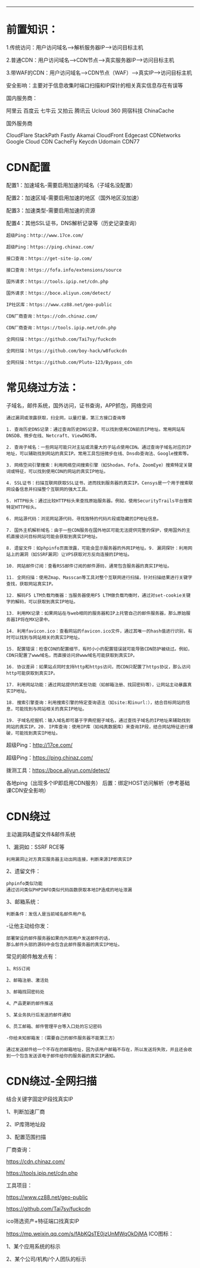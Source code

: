 
---
# 前置知识：

1.传统访问：用户访问域名–>解析服务器IP–>访问目标主机

2.普通CDN：用户访问域名–>CDN节点–>真实服务器IP–>访问目标主机

3.带WAF的CDN：用户访问域名–>CDN节点（WAF）–>真实IP–>访问目标主机

安全影响：主要对于信息收集时端口扫描和IP探针的相关真实信息存在有误等

国内服务商：

阿里云 百度云 七牛云
又拍云 腾讯云 Ucloud
360 网宿科技 ChinaCache

国外服务商

CloudFlare StackPath Fastly
Akamai CloudFront Edgecast
CDNetworks Google Cloud CDN
CacheFly Keycdn Udomain CDN77

# CDN配置

配置1：加速域名-需要启用加速的域名（子域名没配置）

配置2：加速区域-需要启用加速的地区（国外地区没加速）

配置3：加速类型-需要启用加速的资源

配置4：其他SSL证书，DNS解析记录等（历史记录查询）

```
超级Ping：http://www.17ce.com/

超级Ping：https://ping.chinaz.com/

接口查询：https://get-site-ip.com/

接口查询：https://fofa.info/extensions/source

国外请求：https://tools.ipip.net/cdn.php

国外请求：https://boce.aliyun.com/detect/

IP社区库：https://www.cz88.net/geo-public

CDN厂商查询：https://cdn.chinaz.com/

CDN厂商查询：https://tools.ipip.net/cdn.php

全网扫描：https://github.com/Tai7sy/fuckcdn

全网扫描：https://github.com/boy-hack/w8fuckcdn

全网扫描：https://github.com/Pluto-123/Bypass_cdn
```

# 常见绕过方法：

子域名，邮件系统，国外访问，证书查询，APP抓包，网络空间

```
通过漏洞或泄露获取，扫全网，以量打量，第三方接口查询等

1. 查询历史DNS记录：通过查询历史DNS记录，可以找到使用CDN前的IP地址。常用网站有DNSDB、微步在线、Netcraft、ViewDNS等。

2. 查询子域名：一些网站可能只对主站或流量大的子站点使用CDN。通过查询子域名对应的IP地址，可以辅助找到网站的真实IP。常用工具包括微步在线、Dnsdb查询法、Google搜索等。

3. 网络空间引擎搜索：利用网络空间搜索引擎（如Shodan、Fofa、ZoomEye）搜索特定关键词或特征，可以找到使用CDN的网站的真实IP地址。

4. SSL证书：扫描互联网获取SSL证书，进而找到服务器的真实IP。Censys是一个用于搜索联网设备信息并扫描整个互联网的强大工具。

5. HTTP标头：通过比较HTTP标头来查找原始服务器。例如，使用SecurityTrails平台搜索特定HTTP标头。

6. 网站源代码：浏览网站源代码，寻找独特的代码片段或隐藏的IP地址信息。

7. 国外主机解析域名：由于一些CDN服务在国外地区可能无法提供完整的保护，使用国外的主机直接访问目标网站可能会获取到真实IP地址。

8. 遗留文件：如phpinfo页面泄露，可能会显示服务器的外网IP地址。9. 漏洞探针：利用网站上的漏洞（如SSRF漏洞）让VPS获取对方反向连接的IP地址。

10. 网站邮件订阅：查看RSS邮件订阅的邮件源码，通常包含服务器的真实IP地址。

11. 全网扫描：使用Zmap、Masscan等工具对整个互联网进行扫描，针对扫描结果进行关键字查找，获取网站真实IP。

12. 解码F5 LTM负载均衡器：当服务器使用F5 LTM做负载均衡时，通过对set-cookie关键字的解码，可以获取到真实IP地址。

13. 利用MX记录：如果网站在与web相同的服务器和IP上托管自己的邮件服务器，那么原始服务器IP将在MX记录中。

14. 利用favicon.ico：查看网站的favicon.ico文件，通过其唯一的hash值进行识别，有时可以找到与网站相关的真实IP地址。

15. 配置错误：检查CDN的配置细节，有时小小的配置错误就可能导致CDN防护被绕过。例如，CDN只配置了www域名，而直接访问非www域名可能获取到真实IP。

16. 协议差异：如果站点同时支持http和https访问，而CDN只配置了https协议，那么访问http可能获取到真实IP。

17. 利用网站功能：通过网站提供的某些功能（如邮箱注册、找回密码等），让网站主动暴露真实IP地址。

18. 搜索引擎查询：利用搜索引擎的特定查询语法（如site:和inurl:），结合目标网站的信息，可能找到与网站相关的真实IP地址。

19. 子域名挖掘机：输入域名即可基于字典挖掘子域名，通过查找子域名的IP地址来辅助找到网站的真实IP。20. IP库查询：使用IP库（如纯真数据库）来查询IP段，结合网站特征进行爆破，可能找到真实IP地址。
```
超级Ping：http://17ce.com/

超级Ping：https://ping.chinaz.com/

拨测工具：https://boce.aliyun.com/detect/

各地ping（出现多个IP即启用CDN服务）
后置：绑定HOST访问解析（参考基础课CDN安全影响）


# CDN绕过

主动漏洞&遗留文件&邮件系统

1、漏洞如：SSRF RCE等

```
利用漏洞让对方真实服务器主动出网连接，判断来源IP即真实IP
```

2、遗留文件：

```
phpinfo类似功能
通过访问类似PHPINFO类似代码函数获取本地IP造成的地址泄漏
```

3、邮箱系统：

```
判断条件：发信人是当前域名邮件用户名
```

-让他主动给你发：

```
部署架设的邮件服务器如果向外部用户发送邮件的话，
那么邮件头部的源码中会包含此邮件服务器的真实IP地址。
```

常见的邮件触发点有：

```
1、RSS订阅

2、邮箱注册、激活处

3、邮箱找回密码处

4、产品更新的邮件推送

5、某业务执行后发送的邮件通知

6、员工邮箱、邮件管理平台等入口处的忘记密码

-你给未知邮箱发：（需要自己的邮件服务器不能第三方）

通过发送邮件给一个不存在的邮箱地址，因为该用户邮箱不存在，所以发送将失败，并且还会收到一个包含发送该电子邮件给你的服务器的真实IP通知。
```

# CDN绕过-全网扫描

结合关键字固定IP段找真实IP

1、判断加速厂商

2、IP库筛地址段

3、配置范围扫描

厂商查询：

https://cdn.chinaz.com/

https://tools.ipip.net/cdn.php

工具项目：

https://www.cz88.net/geo-public

https://github.com/Tai7sy/fuckcdn

ico筛选资产+特征端口找真实IP

https://mp.weixin.qq.com/s/fAbKQsTE0jzUnMWqOkDjMA
ICO图标：

1、某个应用系统的标示

2、某个公司/机构/个人团队的标示